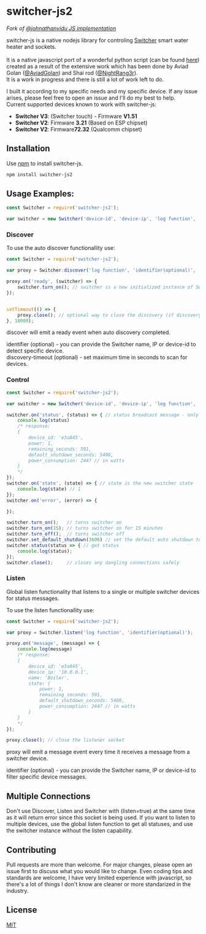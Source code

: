 # switcher-js2

*Fork of [@johnathanvidu JS implementation](https://github.com/johnathanvidu/switcher-js)*

switcher-js is a native nodejs library for controling [Switcher](https://switcher.co.il/)  smart water heater and sockets.<br/><br/>
It is a native javascript port of a wonderful python script (can be found [here](https://github.com/NightRang3r/Switcher-V2-Python)) created as a result of the extensive work which has been done by Aviad Golan ([@AviadGolan](https://twitter.com/AviadGolan)) and Shai rod ([@NightRang3r](https://twitter.com/NightRang3r)).<br/>
It is a work in progress and there is still a lot of work left to do.

I built it according to my specific needs and my specific device. If any issue arises, please feel free to open an issue and I'll do my best to help.<br/>
Current supported devices known to work with switcher-js:<br/>
- **Switcher V3**: (Switcher touch) - Firmware **V1.51**
- **Switcher V2**: Firmware **3.21** (Based on ESP chipset) 
- **Switcher V2**: Firmware**72.32** (Qualcomm chipset)

## Installation
Use [npm](https://www.npmjs.com/) to install switcher-js.
```bash
npm install switcher-js2
```

## Usage Examples:
```javascript
const Switcher = require('switcher-js2');

var switcher = new Switcher('device-id', 'device-ip', 'log function', 'listen(boolean)');
```

### Discover

To use the auto discover functionallity use: 
```javascript
const Switcher = require('switcher-js2');

var proxy = Switcher.discover('log function', 'identifier(optional)', 'discovery-timeout(optional)');

proxy.on('ready', (switcher) => {
    switcher.turn_on(); // switcher is a new initialized instance of Switcher class
});


setTimeout(() => {
    proxy.close(); // optional way to close the discovery (if discovery-timeout is not set)
}, 10000);

```

discover will emit a ready event when auto discovery completed.

identifier (optional) - you can provide the Switcher name, IP or device-id to detect specific device.<br/>
discovery-timeout (optional) - set maximum time in seconds to scan for devices.


### Control

```javascript
const Switcher = require('switcher-js2');

var switcher = new Switcher('device-id', 'device-ip', 'log function', 'listen'); // set listen to true if you want to listen for status messages

switcher.on('status', (status) => { // status broadcast message - only works when listen=true
    console.log(status)
    /* response:
    {
        device_id: 'e3a845',
        power: 1,
        remaining_seconds: 591,
        default_shutdown_seconds: 5400,
        power_consumption: 2447 // in watts
    }
    */
});
switcher.on('state', (state) => { // state is the new switcher state
    console.log(state) // 1
});
switcher.on('error', (error) => {

});

switcher.turn_on();   // turns switcher on
switcher.turn_on(15); // turns switcher on for 15 minutes
switcher.turn_off();  // turns switcher off
switcher.set_default_shutdown(3600) // set the default auto shutdown to 1 hour (must be between 3600 and 86340)
switcher.status(status => { // get status
    console.log(status);
});
switcher.close();     // closes any dangling connections safely
```


### Listen

Global listen functionality that listens to a single or multiple switcher devices for status messages.

To use the listen functionallity use: 
```javascript
const Switcher = require('switcher-js2');

var proxy = Switcher.listen('log function', 'identifier(optional)');

proxy.on('message', (message) => {
    console.log(message)
    /* response:
    {
        device_id: 'e3a845',
        device_ip: '10.0.0.1',
        name: 'Boiler',
        state: {
            power: 1,
            remaining_seconds: 591,
            default_shutdown_seconds: 5400,
            power_consumption: 2447 // in watts
        }
    }
    */
});

proxy.close(); // close the listener socket

```

proxy will emit a message event every time it receives a message from a switcher device.

identifier (optional) - you can provide the Switcher name, IP or device-id to filter specific device messages.

## Multiple Connections

Don't use Discover, Listen and Switcher with (listen=true) at the same time as it will return error since this socket is being used.
If you want to listen to multiple devices, use the global listen function to get all statuses, and use the switcher instance without the listen capability.

## Contributing
Pull requests are more than welcome. For major changes, please open an issue first to discuss what you would like to change.
Even coding tips and standards are welcome, I have very limited experience with javascript, so there's a lot of things I don't know are cleaner or more standarized in the industry.

## License
[MIT](https://choosealicense.com/licenses/mit/)